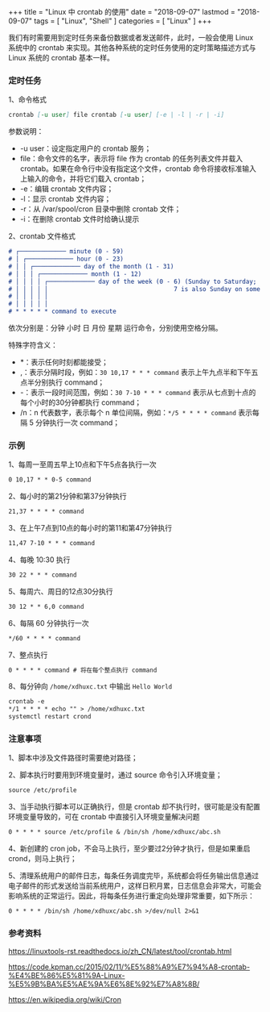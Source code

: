 +++
title = "Linux 中 crontab 的使用"
date = "2018-09-07"
lastmod = "2018-09-07"
tags = [
    "Linux",
    "Shell"
]
categories = [
    "Linux"
]
+++

我们有时需要用到定时任务来备份数据或者发送邮件，此时，一般会使用 Linux 系统中的 crontab 来实现。其他各种系统的定时任务使用的定时策略描述方式与 Linux 系统的 crontab 基本一样。

<!--more-->

### 定时任务

1、命令格式
```markdown
crontab [-u user] file crontab [-u user] [-e | -l | -r | -i]
```
参数说明：

* -u user：设定指定用户的 crontab 服务；
* file：命令文件的名字，表示将 file 作为 crontab 的任务列表文件并载入 crontab。如果在命令行中没有指定这个文件，crontab 命令将接收标准输入上输入的命令，并将它们载入 crontab；
* -e：编辑 crontab 文件内容；
* -l：显示 crontab 文件内容；
* -r：从 /var/spool/cron 目录中删除 crontab 文件；
* -i：在删除 crontab 文件时给确认提示


2、crontab 文件格式
```markdown
# ┌───────────── minute (0 - 59)
# │ ┌───────────── hour (0 - 23)
# │ │ ┌───────────── day of the month (1 - 31)
# │ │ │ ┌───────────── month (1 - 12)
# │ │ │ │ ┌───────────── day of the week (0 - 6) (Sunday to Saturday;
# │ │ │ │ │                                   7 is also Sunday on some systems)
# │ │ │ │ │
# │ │ │ │ │
# * * * * * command to execute
```
依次分别是：分钟 小时 日 月份 星期 运行命令，分别使用空格分隔。

特殊字符含义：

* *：表示任何时刻都能接受；
* ,：表示分隔时段，例如：`30 10,17 * * * command` 表示上午九点半和下午五点半分别执行 command；
* -：表示一段时间范围，例如：`30 7-10 * * * command` 表示从七点到十点的每个小时的30分钟都执行 command；
* /n：n 代表数字，表示每个 n 单位间隔，例如：`*/5 * * * * command` 表示每隔 5 分钟执行一次 command；

### 示例
1、每周一至周五早上10点和下午5点各执行一次
```markdown
0 10,17 * * 0-5 command
```

2、每小时的第21分钟和第37分钟执行
```markdown
21,37 * * * * command
```

3、在上午7点到10点的每小时的第11和第47分钟执行
```markdown
11,47 7-10 * * * command
```

4、每晚 10:30 执行
```markdown
30 22 * * * command
```

5、每周六、周日的12点30分执行
```markdown
30 12 * * 6,0 command
```

6、每隔 60 分钟执行一次
```markdown
*/60 * * * * command
```

7、整点执行
```markdown
0 * * * * command # 将在每个整点执行 command
```

8、每分钟向 `/home/xdhuxc.txt` 中输出 `Hello World`
```markdown
crontab -e 
*/1 * * * * echo "" > /home/xdhuxc.txt
systemctl restart crond
```

### 注意事项
1、脚本中涉及文件路径时需要绝对路径；

2、脚本执行时要用到环境变量时，通过 source 命令引入环境变量；
```markdown
source /etc/profile
```

3、当手动执行脚本可以正确执行，但是 crontab 却不执行时，很可能是没有配置环境变量导致的，可在 crontab 中直接引入环境变量解决问题
```markdown
0 * * * * source /etc/profile & /bin/sh /home/xdhuxc/abc.sh
```

4、新创建的 cron job，不会马上执行，至少要过2分钟才执行，但是如果重启 crond，则马上执行；

5、清理系统用户的邮件日志，每条任务调度完毕，系统都会将任务输出信息通过电子邮件的形式发送给当前系统用户，这样日积月累，日志信息会非常大，可能会影响系统的正常运行。因此，将每条任务进行重定向处理非常重要，如下所示：
```markdown
0 * * * * /bin/sh /home/xdhuxc/abc.sh >/dev/null 2>&1
```

### 参考资料

https://linuxtools-rst.readthedocs.io/zh_CN/latest/tool/crontab.html

https://code.kpman.cc/2015/02/11/%E5%88%A9%E7%94%A8-crontab-%E4%BE%86%E5%81%9A-Linux-%E5%9B%BA%E5%AE%9A%E6%8E%92%E7%A8%8B/

https://en.wikipedia.org/wiki/Cron
